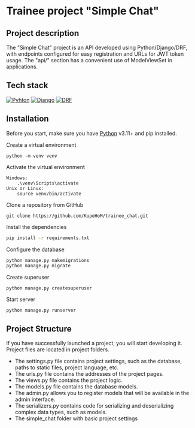 # Trainee project "Simple Chat"
## Project description

The "Simple Chat" project is an API developed using Python/Django/DRF, with endpoints configured for easy registration and URLs for JWT token usage. The "api/" section has a convenient use of ModelViewSet in applications.

## Tech stack
[![Pyhton](https://img.shields.io/badge/python-%23000.svg?style=for-the-badge&logo=python&logoColor=white)](https://www.python.org/)
[![Django](https://img.shields.io/badge/Django-092E20?style=for-the-badge&logo=django&logoColor=white)](https://www.djangoproject.com/)
[![DRF](https://img.shields.io/badge/-DRF-092E20?style=for-the-badge&logo=django&logoColor=white)](https://www.django-rest-framework.org/)





## Installation

Before you start, make sure you have [Python](https://www.python.org/downloads/release/python-3110/) v3.11+ and pip installed. 


Create a virtual environment
```
python -m venv venv
```
Activate the virtual environment

```
Windows:
    .\venv\Scripts\activate
Unix or Linux:
    source venv/bin/activate
```
Clone a repository from GitHub
```
git clone https://github.com/KupoHoM/trainee_chat.git
```
Install the dependencies

```sh
pip install -r requirements.txt
```
Configure the database
```sh
python manage.py makemigrations
python manage.py migrate
```
Сreate superuser
```
python manage.py createsuperuser
```
Start server
```
python manage.py runserver
```
## Project Structure
If you have successfully launched a project, you will start developing it. 
Project files are located in project folders.

- The settings.py file contains project settings, such as the database, paths to static files, project language, etc.
- The urls.py file contains the addresses of the project pages.
- The views.py file contains the project logic.
- The models.py file contains the database models.
- The admin.py allows you to register models that will be available in the admin interface. 
- The serializers.py contains code for serializing and deserializing complex data types, such as models.
- The simple_chat folder with basic project settings
